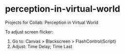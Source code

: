 # perception-in-virtual-world
Projects for Collab: Perception in Virtual World

To adjust screen flicker: 
1. Go to: Canvas > Blackscreen > FlashControl(Script)
2. Adjust: Time Delay; Time Last 
